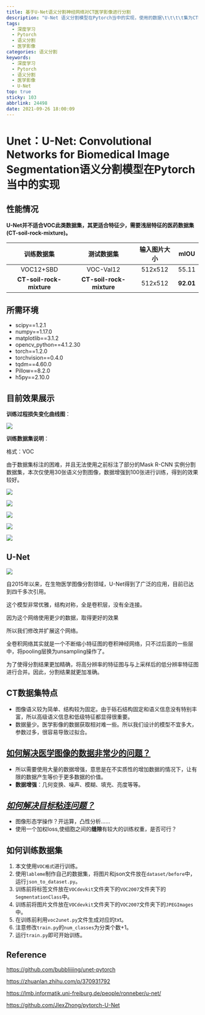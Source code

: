 ```yaml
---
title: 基于U-Net语义分割神经网络对CT医学影像进行分割
description: "U-Net 语义分割模型在Pytorch当中的实现，使用的数据\t\t\t\t集为CT扫描的砾石图像"
tags:
  - 深度学习
  - Pytorch
  - 语义分割
  - 医学影像
categories: 语义分割
keywords:
  - 深度学习
  - Pytorch
  - 语义分割
  - 医学影像
  - U-Net
top: true
sticky: 103
abbrlink: 24498
date: 2021-09-26 18:00:09
---
```

# Unet：U-Net: Convolutional Networks for Biomedical Image Segmentation语义分割模型在Pytorch当中的实现
## 性能情况
**U-Net并不适合VOC此类数据集，其更适合特征少，需要浅层特征的医药数据集(CT-soil-rock-mixture)。**

| 训练数据集 | 测试数据集 | 输入图片大小 | mIOU |
| :-----: | :------: | :------: | :------: |
| VOC12+SBD | VOC-Val12 | 512x512| 55.11 |
| **CT-soil-rock-mixture** | **CT-soil-rock-mixture** | 512x512 | **92.01** |

## 所需环境
- scipy==1.2.1
- numpy==1.17.0
- matplotlib==3.1.2
- opencv_python==4.1.2.30
- torch==1.2.0
- torchvision==0.4.0
- tqdm==4.60.0
- Pillow==8.2.0
- h5py==2.10.0



## 目前效果展示

**训练过程损失变化曲线图**：

![](U-Net-pytorch-V1.assets/epoch_loss_2021_09_17_11_22_21.png)

**训练数据集说明**：

格式：VOC

由于数据集标注的困难，并且无法使用之前标注了部分的Mask R-CNN 实例分割数据集，本次仅使用30张语义分割图像，数据增强到100张进行训练，得到的效果较好。

![](U-Net-pytorch-V1.assets/display_result.png)

![](U-Net-pytorch-V1.assets/display_result_2.png)

![](U-Net-pytorch-V1.assets/display_result_3.png)

![](U-Net-pytorch-V1.assets/display_result_4.png)

![](U-Net-pytorch-V1.assets/labels.png)

## U-Net

![](https://img-blog.csdnimg.cn/img_convert/f9d4d74fb52dd145e95f56a8a04cf265.png)

自2015年以来，在生物医学图像分割领域，U-Net得到了广泛的应用，目前已达到四千多次引用。

这个模型非常优雅，结构对称，全是卷积层，没有全连接。

因为这个网络使用更少的数据，取得更好的效果

所以我们修改并扩展这个网络。

全卷积网络其实就是一个不断缩小特征图的卷积神经网络，只不过后面的一些层中，将pooling层换为unsampling操作了。

为了使得分割结果更加精确，将高分辨率的特征图与与上采样后的低分辨率特征图进行合并。因此，分割结果就更加准确。

## CT数据集特点

- 图像语义较为简单、结构较为固定。由于砾石结构固定和语义信息没有特别丰富，所以高级语义信息和低级特征都显得很重要。
- 数据量少。医学影像的数据获取相对难一些。所以我们设计的模型不宜多大，参数过多，很容易导致过拟合。

## <u>如何解决医学图像的数据非常少的问题？</u>

- 所以需要使用大量的数据增强，意思是在不实质性的增加数据的情况下，让有限的数据产生等价于更多数据的价值。
- **数据增强**：几何变换、噪声、模糊、填充、亮度等等。

## *<u>如何解决目标粘连问题？</u>*

- 图像形态学操作？开运算，凸性分析......
- 使用一个加权loss,使细胞之间的**缝隙**有较大的训练权重，是否可行？

## 如何训练数据集
1. 本文使用`VOC格式`进行训练。  
2. 使用`lableme`制作自己的数据集，将图片和json文件放在`dataset/before`中，运行`json_to_dataset.py`。
3. 训练前将标签文件放在`VOCdevkit`文件夹下的`VOC2007`文件夹下的`SegmentationClass`中。    
4. 训练前将图片文件放在`VOCdevkit`文件夹下的`VOC2007`文件夹下的`JPEGImages`中。    
5. 在训练前利用`voc2unet.py`文件生成对应的txt。
6. 注意修改`train.py`的`num_classes`为分类个数+1。  
7. 运行`train.py`即可开始训练。  

## Reference
https://github.com/bubbliiiing/unet-pytorch

https://zhuanlan.zhihu.com/p/370931792

https://lmb.informatik.uni-freiburg.de/people/ronneber/u-net/

https://github.com/JlexZhong/pytorch-U-Net
